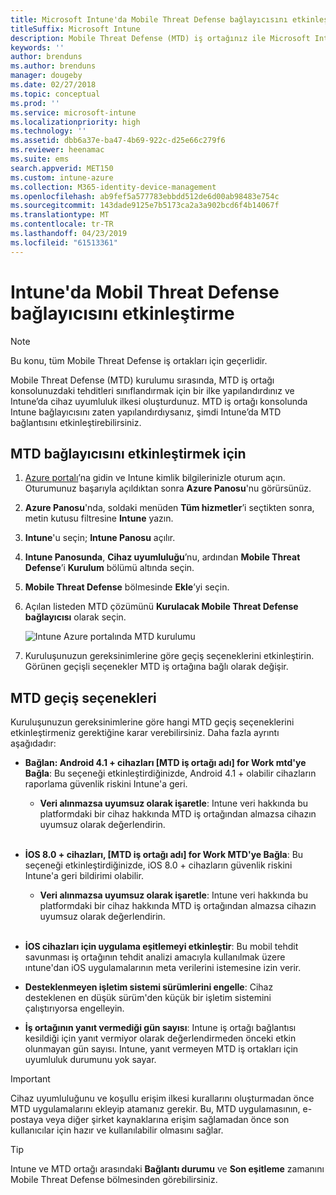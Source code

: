 ```yaml
---
title: Microsoft Intune'da Mobile Threat Defense bağlayıcısını etkinleştirme
titleSuffix: Microsoft Intune
description: Mobile Threat Defense (MTD) iş ortağınız ile Microsoft Intune arasında bağlayıcıyı etkinleştirin.
keywords: ''
author: brenduns
ms.author: brenduns
manager: dougeby
ms.date: 02/27/2018
ms.topic: conceptual
ms.prod: ''
ms.service: microsoft-intune
ms.localizationpriority: high
ms.technology: ''
ms.assetid: dbb6a37e-ba47-4b69-922c-d25e66c279f6
ms.reviewer: heenamac
ms.suite: ems
search.appverid: MET150
ms.custom: intune-azure
ms.collection: M365-identity-device-management
ms.openlocfilehash: ab9fef5a577783ebbdd512de6d00ab98483e754c
ms.sourcegitcommit: 143dade9125e7b5173ca2a3a902bcd6f4b14067f
ms.translationtype: MT
ms.contentlocale: tr-TR
ms.lasthandoff: 04/23/2019
ms.locfileid: "61513361"
---
```

# <a name="enable-the-mobile-threat-defense-connector-in-intune"></a>Intune'da Mobil Threat Defense bağlayıcısını etkinleştirme

> [!NOTE] 
> Bu konu, tüm Mobile Threat Defense iş ortakları için geçerlidir.

Mobile Threat Defense (MTD) kurulumu sırasında, MTD iş ortağı konsolunuzdaki tehditleri sınıflandırmak için bir ilke yapılandırdınız ve Intune’da cihaz uyumluluk ilkesi oluşturdunuz. MTD iş ortağı konsolunda Intune bağlayıcısını zaten yapılandırdıysanız, şimdi Intune’da MTD bağlantısını etkinleştirebilirsiniz.

## <a name="to-enable-the-mtd-connector"></a>MTD bağlayıcısını etkinleştirmek için

1. [Azure portalı](https://portal.azure.com)’na gidin ve Intune kimlik bilgilerinizle oturum açın. Oturumunuz başarıyla açıldıktan sonra **Azure Panosu**'nu görürsünüz.

2. **Azure Panosu**'nda, soldaki menüden **Tüm hizmetler**’i seçtikten sonra, metin kutusu filtresine **Intune** yazın.

3. **Intune**'u seçin; **Intune Panosu** açılır.

4. **Intune Panosunda**, **Cihaz uyumluluğu**’nu, ardından **Mobile Threat Defense**’i **Kurulum** bölümü altında seçin.

5. **Mobile Threat Defense** bölmesinde **Ekle**’yi seçin.

6. Açılan listeden MTD çözümünü **Kurulacak Mobile Threat Defense bağlayıcısı** olarak seçin.

    ![Intune Azure portalında MTD kurulumu](./media/enable-mtd-connector-1.png)

7. Kuruluşunuzun gereksinimlerine göre geçiş seçeneklerini etkinleştirin. Görünen geçişli seçenekler MTD iş ortağına bağlı olarak değişir.

## <a name="mtd-toggle-options"></a>MTD geçiş seçenekleri

Kuruluşunuzun gereksinimlerine göre hangi MTD geçiş seçeneklerini etkinleştirmeniz gerektiğine karar verebilirsiniz. Daha fazla ayrıntı aşağıdadır:

- **Bağlan: Android 4.1 + cihazları [MTD iş ortağı adı] for Work mtd'ye Bağla**: Bu seçeneği etkinleştirdiğinizde, Android 4.1 + olabilir cihazların raporlama güvenlik riskini Intune'a geri.
    - **Veri alınmazsa uyumsuz olarak işaretle**: Intune veri hakkında bu platformdaki bir cihaz hakkında MTD iş ortağından almazsa cihazın uyumsuz olarak değerlendirin.
<br></br>
- **İOS 8.0 + cihazları, [MTD iş ortağı adı] for Work MTD'ye Bağla**: Bu seçeneği etkinleştirdiğinizde, iOS 8.0 + cihazların güvenlik riskini Intune'a geri bildirimi olabilir.
    - **Veri alınmazsa uyumsuz olarak işaretle**: Intune veri hakkında bu platformdaki bir cihaz hakkında MTD iş ortağından almazsa cihazın uyumsuz olarak değerlendirin.
<br></br>
- **İOS cihazları için uygulama eşitlemeyi etkinleştir**: Bu mobil tehdit savunması iş ortağının tehdit analizi amacıyla kullanılmak üzere ıntune'dan iOS uygulamalarının meta verilerini istemesine izin verir.

- **Desteklenmeyen işletim sistemi sürümlerini engelle**: Cihaz desteklenen en düşük sürüm'den küçük bir işletim sistemini çalıştırıyorsa engelleyin.

- **İş ortağının yanıt vermediği gün sayısı**: Intune iş ortağı bağlantısı kesildiği için yanıt vermiyor olarak değerlendirmeden önceki etkin olunmayan gün sayısı. Intune, yanıt vermeyen MTD iş ortakları için uyumluluk durumunu yok sayar.

> [!IMPORTANT] 
> Cihaz uyumluluğunu ve koşullu erişim ilkesi kurallarını oluşturmadan önce MTD uygulamalarını ekleyip atamanız gerekir. Bu, MTD uygulamasının, e-postaya veya diğer şirket kaynaklarına erişim sağlamadan önce son kullanıcılar için hazır ve kullanılabilir olmasını sağlar.

> [!TIP]
> Intune ve MTD ortağı arasındaki **Bağlantı durumu** ve **Son eşitleme** zamanını Mobile Threat Defense bölmesinden görebilirsiniz.
